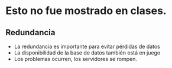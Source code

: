# Esto no fue mostrado en clases.

## Redundancia

-  La redundancia es importante para evitar pérdidas de datos
-  La disponibilidad de la base de datos también está en juego
-  Los problemas ocurren, los servidores se rompen.